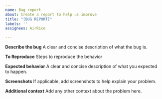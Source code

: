 ```yaml
---
name: Bug report
about: Create a report to help us improve
title: "[BUG REPORT]"
labels: ''
assignees: AirRice

---
```


**Describe the bug**
A clear and concise description of what the bug is.

**To Reproduce**
Steps to reproduce the behavior

**Expected behavior**
A clear and concise description of what you expected to happen.

**Screenshots**
If applicable, add screenshots to help explain your problem.

**Additional context**
Add any other context about the problem here.
